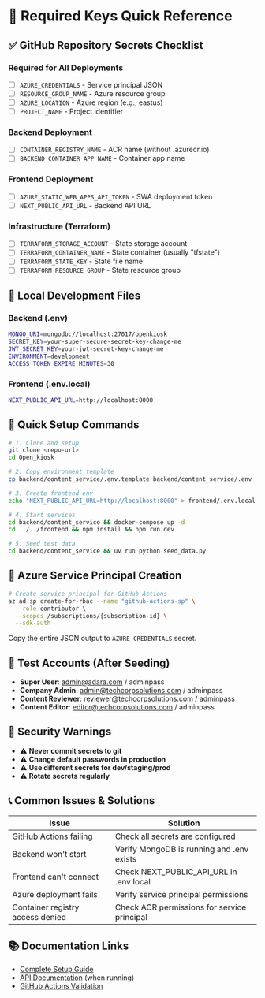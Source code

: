 # 🔑 Required Keys Quick Reference

## ✅ GitHub Repository Secrets Checklist

### Required for All Deployments
- [ ] `AZURE_CREDENTIALS` - Service principal JSON
- [ ] `RESOURCE_GROUP_NAME` - Azure resource group
- [ ] `AZURE_LOCATION` - Azure region (e.g., eastus)
- [ ] `PROJECT_NAME` - Project identifier

### Backend Deployment
- [ ] `CONTAINER_REGISTRY_NAME` - ACR name (without .azurecr.io)
- [ ] `BACKEND_CONTAINER_APP_NAME` - Container app name

### Frontend Deployment
- [ ] `AZURE_STATIC_WEB_APPS_API_TOKEN` - SWA deployment token
- [ ] `NEXT_PUBLIC_API_URL` - Backend API URL

### Infrastructure (Terraform)
- [ ] `TERRAFORM_STORAGE_ACCOUNT` - State storage account
- [ ] `TERRAFORM_CONTAINER_NAME` - State container (usually "tfstate")
- [ ] `TERRAFORM_STATE_KEY` - State file name
- [ ] `TERRAFORM_RESOURCE_GROUP` - State resource group

## 🔧 Local Development Files

### Backend (.env)
```bash
MONGO_URI=mongodb://localhost:27017/openkiosk
SECRET_KEY=your-super-secure-secret-key-change-me
JWT_SECRET_KEY=your-jwt-secret-key-change-me
ENVIRONMENT=development
ACCESS_TOKEN_EXPIRE_MINUTES=30
```

### Frontend (.env.local)
```bash
NEXT_PUBLIC_API_URL=http://localhost:8000
```

## 🚀 Quick Setup Commands

```bash
# 1. Clone and setup
git clone <repo-url>
cd Open_kiosk

# 2. Copy environment template
cp backend/content_service/.env.template backend/content_service/.env

# 3. Create frontend env
echo "NEXT_PUBLIC_API_URL=http://localhost:8000" > frontend/.env.local

# 4. Start services
cd backend/content_service && docker-compose up -d
cd ../../frontend && npm install && npm run dev

# 5. Seed test data
cd backend/content_service && uv run python seed_data.py
```

## 🔐 Azure Service Principal Creation

```bash
# Create service principal for GitHub Actions
az ad sp create-for-rbac --name "github-actions-sp" \
  --role contributor \
  --scopes /subscriptions/{subscription-id} \
  --sdk-auth
```

Copy the entire JSON output to `AZURE_CREDENTIALS` secret.

## 📱 Test Accounts (After Seeding)

- **Super User**: admin@adara.com / adminpass
- **Company Admin**: admin@techcorpsolutions.com / adminpass  
- **Content Reviewer**: reviewer@techcorpsolutions.com / adminpass
- **Content Editor**: editor@techcorpsolutions.com / adminpass

## 🚨 Security Warnings

- ⚠️ **Never commit secrets to git**
- ⚠️ **Change default passwords in production**
- ⚠️ **Use different secrets for dev/staging/prod**
- ⚠️ **Rotate secrets regularly**

## 📞 Common Issues & Solutions

| Issue | Solution |
|-------|----------|
| GitHub Actions failing | Check all secrets are configured |
| Backend won't start | Verify MongoDB is running and .env exists |
| Frontend can't connect | Check NEXT_PUBLIC_API_URL in .env.local |
| Azure deployment fails | Verify service principal permissions |
| Container registry access denied | Check ACR permissions for service principal |

## 📚 Documentation Links

- [Complete Setup Guide](.github/SECRETS_SETUP.md)
- [API Documentation](http://localhost:8000/docs) (when running)
- [GitHub Actions Validation](.github/validate-workflows.sh)